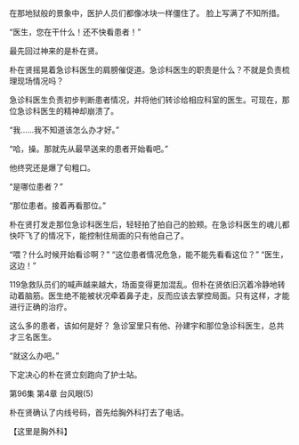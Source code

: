 在那地狱般的景象中，医护人员们都像冰块一样僵住了。
脸上写满了不知所措。

“医生，您在干什么！还不快看患者！”

最先回过神来的是朴在贤。

朴在贤摇晃着急诊科医生的肩膀催促道。急诊科医生的职责是什么？不就是负责梳理现场情况吗？

急诊科医生负责初步判断患者情况，并将他们转诊给相应科室的医生。可现在，那位急诊科医生的精神却崩溃了。

“我……我不知道该怎么办才好。”

“哈，操。那就先从最早送来的患者开始看吧。”

他终究还是爆了句粗口。

“是哪位患者？”

“那位患者。接着再看那位。”

朴在贤打发走那位急诊科医生后，轻轻拍了拍自己的脸颊。在急诊科医生的魂儿都快吓飞了的情况下，能控制住局面的只有他自己了。

“喂？什么时候开始看诊啊？”
“这位患者情况危急，能不能先看看这位？”
“医生，这边！”

119急救队员们的喊声越来越大，场面变得更加混乱。但朴在贤依旧沉着冷静地转动着脑筋。医生绝不能被状况牵着鼻子走，反而应该去掌控局面。只有这样，才能进行正确的治疗。

这么多的患者，该如何是好？
急诊室里只有他、孙建宇和那位急诊科医生，总共才三名医生。

“就这么办吧。”

下定决心的朴在贤立刻跑向了护士站。

第96集 第4章 台风眼(5)

朴在贤确认了内线号码，首先给胸外科打去了电话。

【这里是胸外科】